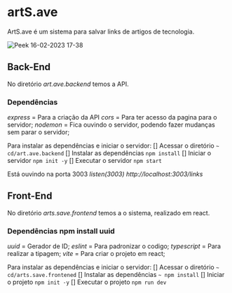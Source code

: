 # artS.ave
 ArtS.ave é um sistema para salvar links de artigos de tecnologia. 

![Peek 16-02-2023 17-38](https://user-images.githubusercontent.com/8356862/219483364-a188472c-ad63-456e-b927-e344b7e471b7.gif)

## Back-End
No diretório _art.ave.backend_ temos a API.

### Dependências
*express* = Para a criação da API
*cors* = Para ter acesso da pagina para o servidor;
*nodemon* = Fica ouvindo o servidor, podendo fazer mudanças sem parar o servidor;

Para instalar as dependências e iniciar o servidor:
[] Acessar o diretório `~ cd/art.ave.backend`
[] Instalar as dependências `npm install`
[] Iniciar o servidor `npm init -y`
[] Executar o servidor `npm start`

Está ouvindo na porta 3003 _listen(3003)_
*http://localhost:3003/links*


## Front-End
No diretório _arts.save.frontend_ temos a o sistema, realizado em react.

### Dependências npm install uuid
*uuid* = Gerador de ID; 
*eslint* = Para padronizar o codigo;
*typescript* = Para realizar a tipagem;
*vite* = Para criar o projeto em react;

Para instalar as dependências e iniciar o servidor:
[] Acessar o diretório `~ cd/arts.save.frontened`
[] Instalar as dependências `~ npm install`
[] Iniciar o projeto `npm init -y`
[] Executar o projeto `npm run dev`
